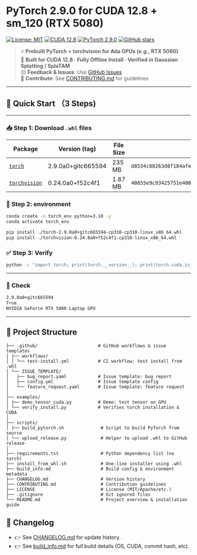 # PyTorch 2.9.0 for CUDA 12.8 + sm_120 (RTX 5080)

[![License: MIT](https://img.shields.io/badge/License-MIT-blue.svg)](LICENSE)
[![CUDA 12.8](https://img.shields.io/badge/CUDA-12.8-success.svg)](https://developer.nvidia.com/cuda-downloads)
[![PyTorch 2.9.0](https://img.shields.io/badge/PyTorch-2.9.0-orange)](https://pytorch.org/)
[![GitHub stars](https://img.shields.io/github/stars/Yyyzk123/pytorch-cuda128-sm120?style=social)](https://github.com/Yyyzk123/pytorch-cuda128-sm120)

> ⚡ **Prebuilt PyTorch + torchvision for Ada GPUs (e.g., RTX 5080)**  
> 🔧 **Built for CUDA 12.8 · Fully Offline Install · Verified in Gaussian Splatting / SplaTAM**  
> 😣 **Feedback & Issues**: Use [GitHub Issues](https://github.com/Yyyzk123/pytorch-cuda128-sm120/issues)  
> 🙌 **Contribute**: See [CONTRIBUTING.md](./CONTRIBUTING.md) for guidelines

---
## 🚀 Quick Start （3 Steps)
---
### 📥 Step 1: Download `.whl` files

| Package      | Version (tag)         | File Size | SHA256                                     |
|--------------|------------------------|-----------|---------------------------------------------|
| [`torch`](https://github.com/Yyyzk123/torch-cu128-sm120/releases/download/v2.9.0-sm120/torch-2.9.0a0+gitc665594-cp310-cp310-linux_x86_64.whl) | 2.9.0a0+gitc665594 | 235 MB   | `d8534c88263d8f184afea91dfc4feaf8ee2038ce526861a9f8868e716f8a158` |
| [`torchvision`](https://github.com/Yyyzk123/torch-cu128-sm120/releases/download/v2.9.0-sm120/torchvision-0.24.0a0+f52c4f1-cp310-cp310-linux_x86_64.whl) | 0.24.0a0+f52c4f1   | 1.87 MB  | `40655e9c93425751e400de656f0c0ceb81383bfbe4f392edce5b56458892fb9f` |


### 💽 Step 2:  environment

```bash
conda create -n torch_env python=3.10 -y
conda activate torch_env

pip install ./torch-2.9.0a0+gitc665594-cp310-cp310-linux_x86_64.whl
pip install ./torchvision-0.24.0a0+f52c4f1-cp310-linux_x86_64.whl
```

### ✅ Step 3: Verify 
```bash
python -c "import torch; print(torch.__version__); print(torch.cuda.is_available()); print(torch.cuda.get_device_name(0))"
```
---
### 📌 Check
```bash
2.9.0a0+gitc665594
True
NVIDIA GeForce RTX 5080 Laptop GPU
```

---

## 📂 Project Structure
```
├── .github/                       # GitHub workflows & issue templates
│ ├── workflows/
│ │ └── test-install.yml           # CI workflow: test install from .whl
│ └── ISSUE_TEMPLATE/
│   ├── bug_report.yaml            # Issue template: bug report
│   ├── config.yml                 # Issue template config
│   └── feature_request.yaml       # Issue template: feature request
│
├── examples/
│ ├── demo_tensor_cuda.py          # Demo: test tensor on GPU
│ └── verify_install.py            # Verifies torch installation & CUDA
│
├── scripts/
│ ├── build_pytorch.sh              # Script to build PyTorch from source
│ └── upload_release.py             # Helper to upload .whl to GitHub release
│
├── requirements.txt                # Python dependency list (no torch)
├── install_from_whl.sh             # One-line installer using .whl
├── build_info.md                   # Build config & environment metadata
├── CHANGELOG.md                    # Version history
├── CONTRIBUTING.md                 # Contribution guidelines
├── LICENSE                         # License (MIT/Apache/etc.)
├── .gitignore                      # Git ignored files
└── README.md                       # Project overview & installation guide
```


## 📓 Changelog
- 👉 See [CHANGELOG.md](./CHANGELOG.md) for update history. 
- 👉 See [build_info.md](./build_info.md) for full build details (OS, CUDA, commit hash, etc).

